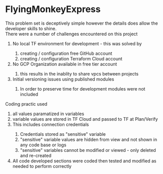 # FlyingMonkeyExpress

This problem set is deceptively simple however the details does allow the developer skills to shine.  
There were a number of challenges encountered on this project
<ol>
<li>No local TF environment for development - this was solved by</li>
    <ol>
   <li>creating / configuration free GitHub account</li>
   <li>creating / configuration Terraform Cloud account</li>
    </ol>
<li>No GCP Organization available in free tier account</li>
    <ol>
   <li>this results in the inablity to share vpcs between projects</li>
    </ol>
   <li>Initial versioning issues using published modules</li>
     <ol>
   <li>In order to preserve time for development modules were not included</li>
    </ol>
</ol>
<p>Coding practic used
    <ol>
   <li>all values paramatized in variables</li>
   <li>variable values are stored in TF Cloud and passed to TF at Plan/Verify</li>
    <li>This includes connection credentials</li>
        <ol>
            <li>Credentials stored as "sensitive" variable</li> 
            <li>"sensitive" variable values are hidden from view and not shown in any code base or logs</li>
             <li>"sensitive" variables cannot be modified or viewed - only deleted and re-created</li>
        </ol>
    <li>All code developed sections were coded then tested and modified as needed to perform correctly</li>
</p>
